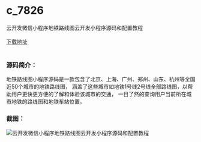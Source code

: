 # c_7826
云开发微信小程序地铁路线图云开发小程序源码和配置教程
<br/></br>
[下载地址](https://www.uuid2.com/7826.html "下载地址")
<br/></br>
<h3>源码简介：</h3>
<p>地铁路线图小程序源码是一款包含了北京、上海、广州、郑州、山东、杭州等全国近50个城市的地铁路线图，
涵盖了这些城市如地铁1号线2号线全部路线图，以帮助用户更快更方便的了解和体验该城市的交通，
一目了然的查询用户当前所在城市地铁的路线图和地铁车站位置。<p>
<h3>截图：</h3>
<img src="https://www.uuid2.com/wp-content/uploads/img/uimage/73911654845839.gif" alt="云开发微信小程序地铁路线图云开发小程序源码和配置教程">
